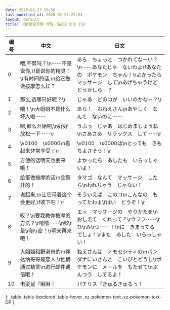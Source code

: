 ```yaml
---
date: 2020-02-23 20:56
last_modified_at: 2020-02-23 22:03
layout: default
title: 《精灵宝可梦 珍珠／钻石》文本 150
---
```

| 编号 | 中文 | 日文 |
| ---- | ---- | ---- |
| 0 | 喂,不累吗？\n⋯⋯不是说你,\f是说你的精灵！\r有时间的话,\n给它做做按摩怎么样？ | あら　ちょっと　つかれてな－い？\n⋯⋯あなたじゃ　ないわよ\fあなたの　ポケモン　ちゃん！\rよかったら　マッサ－ジ　して\nあげちゃうけど　どうかしら－？ |
| 1 | 那么,选哪只好呢？\r | じゃあ　どのコが　いいのかな－？\r |
| 2 | 喂！\n大姐姐不是什么坏人啦⋯⋯ | あら！　おねえさん\nあやしく　なんて　ないのに⋯⋯ |
| 3 | 嗯,那么开始吧,\n好好放松一下⋯⋯\r | うふっ　じゃあ　はじめましょうね\nさあさあ　リラックス　して⋯⋯\r |
| 4 | \v0100　\x0000\n看起来非常享受！\r | \v0100　\x0000は\nとっても　きもちよさそう！\r |
| 5 | 方便的话明天也要来哦！ | よかったら　あしたも　いらっしゃいよ！ |
| 6 | 给蛋做按摩的话\n会裂开的！ | タマゴ　なんて　マッサ－ジ　したら\nわれちゃう　じゃない！ |
| 7 | 说起来,\n让它带着这个会更好,\f收下吧！\r | そういえば　このコ\nこんなの　もってたわよ\fはい　どうぞ！\r |
| 8 | 哎？\n要我教你按摩的方法？\r嘻嘻⋯⋯\r那\r是\r秘\r密！\r明天再来吧！ | エッ　マッサ－ジの　やりかたを\nおしえて　くれって？\rウフフ⋯⋯\rひ\rみ\rつ⋯⋯！\nに　きまってる　でしょ！\rまた　あした　いらっしゃい！ |
| 9 | 大姐姐和野濑市的\n伴达纳哥哥是恋人,\r他俩通过精灵\n进行邮件通信哦！ | ねえさんは　ノモセシティの\nバンダナにいさんと　こいびとどうし\rポケモンに　メ－ルを　もたせて\nぶんつう　してるよ！ |
| 10 | 电栗鼠『啾啾！ | パチリス『きゅるきゅるっ！ |
{: .table .table-bordered .table-hover .xz-pokemon-text .xz-pokemon-text-DP }